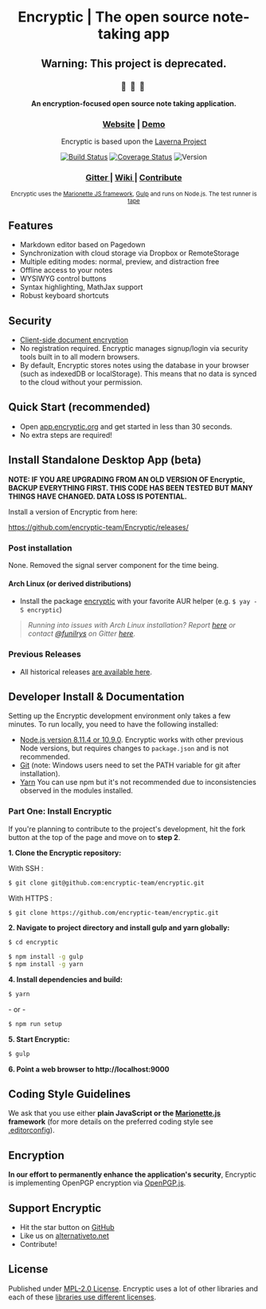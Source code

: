 <div align="center">
  <h1>Encryptic | The open source note-taking app</h1>

  <h2>Warning: This project is deprecated. </h2>

  <h3>🔖  &nbsp;🔏  &nbsp;📄&nbsp;</h3>
  <p><strong>An encryption-focused open source note taking application.</strong><br>
<h3><a href="https://encryptic.org">Website</a> | <a href="https://app.encryptic.org">Demo</a></h3>
    Encryptic is based upon the <a href="https://github.com/Laverna/laverna">Laverna Project</a><br>

  [![Build Status](https://travis-ci.org/encryptic-team/Encryptic.svg?branch=master)](https://travis-ci.org/encryptic-team/Encryptic)
  [![Coverage Status](https://coveralls.io/repos/github/encryptic-team/Encryptic/badge.svg?branch=master)](https://coveralls.io/github/encryptic-team/Encryptic)
  ![Version](https://img.shields.io/badge/Version-0.0.3.beta-blue.svg)

  <h3>
    <a href="https://gitter.im/encryptic-team/Lobby">
      Gitter
    </a>
    <span> | </span>
    <a href="https://github.com/encryptic-team/Encryptic/wiki">
      Wiki
    </a>
    <span> | </span>
    <a href="#developer-install--documentation">
      Contribute
    </a>
  </h3>

  <sub>
    Encryptic uses the
    <a href="http://marionettejs.com/">Marionette JS framework</a>,
    <a href="http://gulpjs.com/">Gulp</a> and runs on Node.js. The test runner is <a href="https://github.com/substack/tape">tape</a>
  </sub>
</div>

## Features

* Markdown editor based on Pagedown
* Synchronization with cloud storage via Dropbox or RemoteStorage
* Multiple editing modes: normal, preview, and distraction free
* Offline access to your notes
* WYSIWYG control buttons
* Syntax highlighting, MathJax support
* Robust keyboard shortcuts

## Security
* [Client-side document encryption](#encryption)
* No registration required. Encryptic manages signup/login via security tools built in to all modern browsers.
* By default, Encryptic stores notes using the database in your browser (such as indexedDB or localStorage). This means that no data is synced to the cloud without your permission.

## Quick Start (recommended)

* Open [app.encryptic.org](https://app.encryptic.org/) and get started in less than 30 seconds.
* No extra steps are required!

## Install Standalone Desktop App (beta)

**NOTE: IF YOU ARE UPGRADING FROM AN OLD VERSION OF Encryptic, BACKUP EVERYTHING FIRST.  THIS CODE HAS BEEN TESTED BUT MANY THINGS HAVE CHANGED.  DATA LOSS IS POTENTIAL.**

Install a version of Encryptic from here:

https://github.com/encryptic-team/Encryptic/releases/

### Post installation

None.  Removed the signal server component for the time being.

#### Arch Linux (or derived distributions)

* Install the package [encryptic](https://aur.archlinux.org/packages/encryptic/) with your favorite AUR helper (e.g. `$ yay -S encryptic`)

> *Running into issues with Arch Linux installation? Report [here](https://github.com/funilrys/PKGBUILD/issues/new) or contact [@funilrys](https://github.com/funilrys) on Gitter [here](https://gitter.im/funilrys_/PKGBUILD)*.

### Previous Releases

* All historical releases [are available here](https://github.com/encryptic-team/encryptic/releases).

## Developer Install & Documentation

Setting up the Encryptic development environment only takes a few minutes. To run locally, you need to have the following installed:
* [Node.js version 8.11.4 or 10.9.0](https://nodejs.org/). Encryptic works with other previous Node versions, but requires changes to `package.json` and is not recommended.
* [Git](https://git-scm.com/book/en/v2) (note: Windows users need to set the PATH variable for git after installation).
* [Yarn](https://yarnpkg.com/en/) You can use npm but it's not recommended due to inconsistencies observed in the modules installed.


### Part One: Install Encryptic

If you're planning to contribute to the project's development, hit the fork button at the top of the page and move on to **step 2**.


**1. Clone the Encryptic repository:**

With SSH :
```bash
$ git clone git@github.com:encryptic-team/encryptic.git
```

With HTTPS :
```bash
$ git clone https://github.com/encryptic-team/encryptic.git
```


**2. Navigate to project directory and install gulp and yarn globally:**

```bash
$ cd encryptic

$ npm install -g gulp
$ npm install -g yarn
```


**4. Install dependencies and build:**

```bash
$ yarn
```
\- or -
```bash
$ npm run setup
```


**5. Start Encryptic:**

```bash
$ gulp
```

**6. Point a web browser to http://localhost:9000**

## Coding Style Guidelines

We ask that you use either **plain JavaScript or the [Marionette.js](http://marionettejs.com/) framework** (for more details on the preferred coding style see [.editorconfig](https://github.com/encryptic-team/Encryptic/blob/master/.editorconfig)).

## Encryption

**In our effort to permanently enhance the application's security**, Encryptic is implementing OpenPGP encryption via [OpenPGP.js](https://github.com/openpgpjs/openpgpjs).

## Support Encryptic

* Hit the star button on [GitHub](https://github.com/encryptic-team/encryptic)
* Like us on [alternativeto.net](http://alternativeto.net/software/Encryptic/)
* Contribute!


## License

Published under [MPL-2.0 License](https://www.mozilla.org/en-US/MPL/2.0/).
Encryptic uses a lot of other libraries and each of these [libraries use different licenses](https://github.com/encryptic-team/encryptic/blob/master/package.json).
